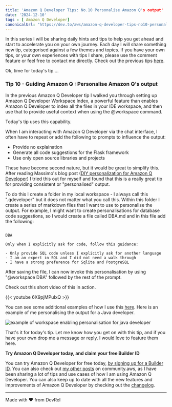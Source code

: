 ```yaml
---
title: 'Amazon Q Developer Tips: No.10 Personalise Amazon Q's output'
date: '2024-12-10'
tags : [ Amazon Q Developer]
canonicalUrl: "https://dev.to/aws/amazon-q-developer-tips-no10-personalise-amazon-qs-output-243p"
---
```


In this series I will be sharing daily hints and tips to help you get ahead and start to accelerate you on your own journey. Each day I will share something new tip, categorised against a few themes and topics. If you have your own tips, or your own experiences with tips I share, please use the comment feature or feel free to contact me directly. Check out the previous tips [here](https://dev.to/aws/amazon-q-developer-tips-no9-using-import-statements-to-direct-suggestions-2mfb).

Ok, time for today's tip....

### Tip 10 - Guiding Amazon Q : Personalise Amazon Q's output

In the previous Amazon Q Developer tip I walked you through setting up Amazon Q Developer Workspace Index, a powerful feature than enables Amazon Q Developer to index all the files in your IDE workspace, and then use that to provide useful context when using the @workspace command.

Today's tip uses  this capability.

When I am interacting with Amazon Q Developer via the chat interface, I often have to repeat or add the following to prompts to influence the output:

* Provide no explaination
* Generate all code suggestions for the Flask framework
* Use only open source libraries and projects 

These have become second nature, but it would be great to simplify this. After reading Massimo's blog post ([DIY personalization for Amazon Q Developer](https://it20.info/2024/10/diy-personalization-for-amazon-q-developer/)) I tried this out for myself and found that this is a really great tip for providing consistent or "personalised" output. 

To do this I create a folder in my local workspace - I always call this ".qdeveloper" but it does not matter what you call this. Within this folder I create a series of markdown files that I want to use to personalise the output. For example, I might want to create personalisations for database code suggestions, so I would create a file called DBA.md and in this file add the following:

```

DBA

Only when I explicitly ask for code, follow this guidance:

- Only provide SQL code unless I explicitly ask for another language
- I am an expert in SQL and I did not need a walk through
- I have a strong preference for Sqlite and PostgreSQL

```

After saving the file, I can now invoke this personalisation by using "@workspace DBA" followed by the rest of the prompt.

Check out this short video of this in action.

{{< youtube 6X9pjMPuIxQ >}}


You can see some additional examples of how I use this [here](https://github.com/094459/porto-techhub-amazon-q-workshop/tree/main/.qdeveloper). Here is an example of me personalising the output for a Java developer.
 
![example of workspace enabling personalisation for java developer](https://media2.dev.to/dynamic/image/width=800%2Cheight=%2Cfit=scale-down%2Cgravity=auto%2Cformat=auto/https%3A%2F%2Fdev-to-uploads.s3.amazonaws.com%2Fuploads%2Farticles%2Ff9q6ntnqf63m2g2s3hvz.png)


That's it for today's tip. Let me know how you get on with this tip, and if you have your own drop me a message or reply. I would love to feature them here.

**Try Amazon Q Developer today, and claim your free Builder ID**

You can try Amazon Q Developer for free today, [by signing up for a Builder ID](https://community.aws/builderid?trk=34e0ecce-8101-42c4-840a-fe6170420294&sc_channel=el). You can also check out [my other posts](https://community.aws/@ricsueaws) on community.aws, as I have been sharing a lot of tips and use cases of how I am using Amazon Q Developer. You can also keep up to date with all the new features and improvements of Amazon Q Developer by checking out the [changelog](https://aws-oss.beachgeek.co.uk/40i).


---

Made with ♥ from DevRel
